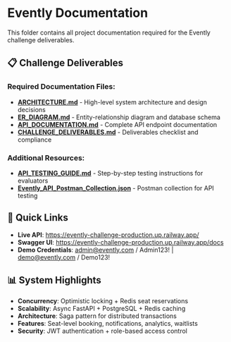# Evently Documentation

This folder contains all project documentation required for the Evently challenge deliverables.

## 📋 Challenge Deliverables

### Required Documentation Files:
- **[ARCHITECTURE.md](./ARCHITECTURE.md)** - High-level system architecture and design decisions
- **[ER_DIAGRAM.md](./ER_DIAGRAM.md)** - Entity-relationship diagram and database schema
- **[API_DOCUMENTATION.md](./API_DOCUMENTATION.md)** - Complete API endpoint documentation
- **[CHALLENGE_DELIVERABLES.md](./CHALLENGE_DELIVERABLES.md)** - Deliverables checklist and compliance

### Additional Resources:
- **[API_TESTING_GUIDE.md](./API_TESTING_GUIDE.md)** - Step-by-step testing instructions for evaluators
- **[Evently_API_Postman_Collection.json](./Evently_API_Postman_Collection.json)** - Postman collection for API testing

## 🚀 Quick Links

- **Live API**: https://evently-challenge-production.up.railway.app/
- **Swagger UI**: https://evently-challenge-production.up.railway.app/docs
- **Demo Credentials**: admin@evently.com / Admin123! | demo@evently.com / Demo123!

## 📊 System Highlights

- **Concurrency**: Optimistic locking + Redis seat reservations
- **Scalability**: Async FastAPI + PostgreSQL + Redis caching
- **Architecture**: Saga pattern for distributed transactions
- **Features**: Seat-level booking, notifications, analytics, waitlists
- **Security**: JWT authentication + role-based access control